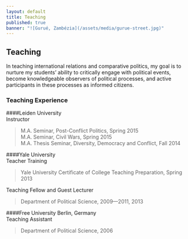 ```yaml
---
layout: default
title: Teaching
published: true
banner: "![Gurué, Zambézia](/assets/media/gurue-street.jpg)"
---
```


## Teaching

In teaching international relations and comparative politics, my goal is to nurture my students’ ability to critically engage with political events, become knowledgeable observers of political processes, and active participants in these processes as informed citizens.

### Teaching Experience

####Leiden University     
Instructor   
> M.A. Seminar, Post-Conflict Politics, Spring 2015   
> M.A. Seminar, Civil Wars, Spring 2015   
> M.A. Thesis Seminar, Diversity, Democracy and Conflict, Fall 2014   

####Yale University	   
Teacher Training    
> Yale University Certificate of College Teaching Preparation, Spring 2013   

Teaching Fellow and Guest Lecturer
> Department of Political Science, 2009—2011, 2013    

####Free University Berlin, Germany    
Teaching Assistant    
> Department of Political Science, 2006
